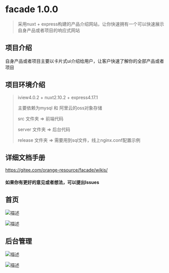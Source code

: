 # facade 1.0.0

> 采用nuxt + express构建的产品介绍网站，让你快速拥有一个可以快速展示自身产品或者项目的响应式网站

## 项目介绍
自身产品或者项目主要以卡片式ui介绍给用户，让客户快速了解你的全部产品或者项目

## 项目环境介绍
> iview4.0.2 + nuxt2.10.2 + express4.17.1
>
> 主要依赖为mysql 和 阿里云的oss对象存储
> 
> src 文件夹 => 前端代码
>
> server 文件夹 => 后台代码
>
> release 文件夹 => 需要用到sql文件，线上nginx.conf配置示例

## 详细文档手册
<https://gitee.com/orange-resource/facade/wikis/>

#### 如果你有更好的意见或者想法，可以提出Issues

## 首页
![描述](https://gitee.com/orange-resource/facade/raw/master/release/home1.png)

![描述](https://gitee.com/orange-resource/facade/raw/master/release/home2.png)

## 后台管理
![描述](https://gitee.com/orange-resource/facade/raw/master/release/back_login.png)

![描述](https://gitee.com/orange-resource/facade/raw/master/release/back1.png)
